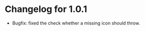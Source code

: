 Changelog for 1.0.1
===================

*   Bugfix: fixed the check whether a missing icon should throw.
